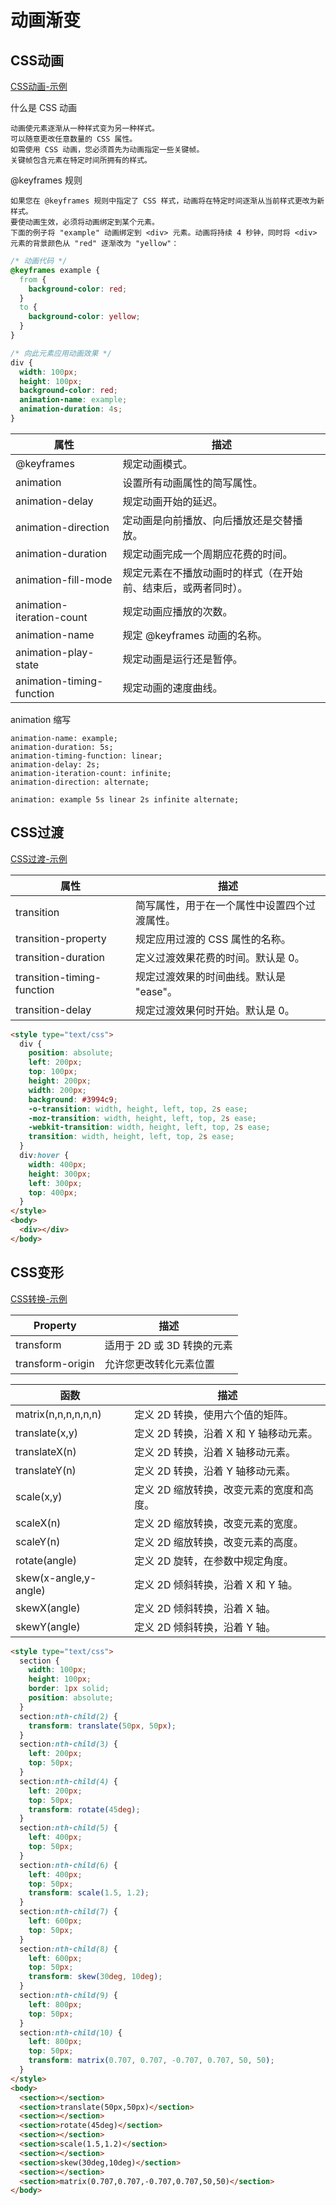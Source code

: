 # 动画渐变

## CSS动画

[CSS动画-示例](https://tianyouh.github.io/summarize/CSS/11/CSS%E5%8A%A8%E7%94%BB.html)

什么是 CSS 动画

```
动画使元素逐渐从一种样式变为另一种样式。
可以随意更改任意数量的 CSS 属性。
如需使用 CSS 动画，您必须首先为动画指定一些关键帧。
关键帧包含元素在特定时间所拥有的样式。
```

@keyframes 规则

```
如果您在 @keyframes 规则中指定了 CSS 样式，动画将在特定时间逐渐从当前样式更改为新样式。
要使动画生效，必须将动画绑定到某个元素。
下面的例子将 "example" 动画绑定到 <div> 元素。动画将持续 4 秒钟，同时将 <div> 元素的背景颜色从 "red" 逐渐改为 "yellow"：
```

```css
/* 动画代码 */
@keyframes example {
  from {
    background-color: red;
  }
  to {
    background-color: yellow;
  }
}

/* 向此元素应用动画效果 */
div {
  width: 100px;
  height: 100px;
  background-color: red;
  animation-name: example;
  animation-duration: 4s;
}
```

| 属性                      | 描述                                                           |
| ------------------------- | -------------------------------------------------------------- |
| @keyframes                | 规定动画模式。                                                 |
| animation                 | 设置所有动画属性的简写属性。                                   |
| animation-delay           | 规定动画开始的延迟。                                           |
| animation-direction       | 定动画是向前播放、向后播放还是交替播放。                       |
| animation-duration        | 规定动画完成一个周期应花费的时间。                             |
| animation-fill-mode       | 规定元素在不播放动画时的样式（在开始前、结束后，或两者同时）。 |
| animation-iteration-count | 规定动画应播放的次数。                                         |
| animation-name            | 规定 @keyframes 动画的名称。                                   |
| animation-play-state      | 规定动画是运行还是暂停。                                       |
| animation-timing-function | 规定动画的速度曲线。                                           |

animation 缩写

```
animation-name: example;
animation-duration: 5s;
animation-timing-function: linear;
animation-delay: 2s;
animation-iteration-count: infinite;
animation-direction: alternate;

animation: example 5s linear 2s infinite alternate;
```

## CSS过渡

[CSS过渡-示例](https://tianyouh.github.io/summarize/CSS/11/CSS%E8%BD%AC%E6%8D%A2.html)

| 属性                       | 描述                                         |
| -------------------------- | -------------------------------------------- |
| transition                 | 简写属性，用于在一个属性中设置四个过渡属性。 |
| transition-property        | 规定应用过渡的 CSS 属性的名称。              |
| transition-duration        | 定义过渡效果花费的时间。默认是 0。           |
| transition-timing-function | 规定过渡效果的时间曲线。默认是 "ease"。      |
| transition-delay           | 规定过渡效果何时开始。默认是 0。             |

```html
<style type="text/css">
  div {
    position: absolute;
    left: 200px;
    top: 100px;
    height: 200px;
    width: 200px;
    background: #3994c9;
    -o-transition: width, height, left, top, 2s ease;
    -moz-transition: width, height, left, top, 2s ease;
    -webkit-transition: width, height, left, top, 2s ease;
    transition: width, height, left, top, 2s ease;
  }
  div:hover {
    width: 400px;
    height: 300px;
    left: 300px;
    top: 400px;
  }
</style>
<body>
  <div></div>
</body>
```

## CSS变形

[CSS转换-示例](https://tianyouh.github.io/summarize/CSS/11/CSS%E5%8F%98%E5%BD%A2.html)

| Property         | 描述                       |
| ---------------- | -------------------------- |
| transform        | 适用于 2D 或 3D 转换的元素 |
| transform-origin | 允许您更改转化元素位置     |

| 函数                  | 描述                                     |
| --------------------- | ---------------------------------------- |
| matrix(n,n,n,n,n,n)   | 定义 2D 转换，使用六个值的矩阵。         |
| translate(x,y)        | 定义 2D 转换，沿着 X 和 Y 轴移动元素。   |
| translateX(n)         | 定义 2D 转换，沿着 X 轴移动元素。        |
| translateY(n)         | 定义 2D 转换，沿着 Y 轴移动元素。        |
| scale(x,y)            | 定义 2D 缩放转换，改变元素的宽度和高度。 |
| scaleX(n)             | 定义 2D 缩放转换，改变元素的宽度。       |
| scaleY(n)             | 定义 2D 缩放转换，改变元素的高度。       |
| rotate(angle)         | 定义 2D 旋转，在参数中规定角度。         |
| skew(x-angle,y-angle) | 定义 2D 倾斜转换，沿着 X 和 Y 轴。       |
| skewX(angle)          | 定义 2D 倾斜转换，沿着 X 轴。            |
| skewY(angle)          | 定义 2D 倾斜转换，沿着 Y 轴。            |

```html
<style type="text/css">
  section {
    width: 100px;
    height: 100px;
    border: 1px solid;
    position: absolute;
  }
  section:nth-child(2) {
    transform: translate(50px, 50px);
  }
  section:nth-child(3) {
    left: 200px;
    top: 50px;
  }
  section:nth-child(4) {
    left: 200px;
    top: 50px;
    transform: rotate(45deg);
  }
  section:nth-child(5) {
    left: 400px;
    top: 50px;
  }
  section:nth-child(6) {
    left: 400px;
    top: 50px;
    transform: scale(1.5, 1.2);
  }
  section:nth-child(7) {
    left: 600px;
    top: 50px;
  }
  section:nth-child(8) {
    left: 600px;
    top: 50px;
    transform: skew(30deg, 10deg);
  }
  section:nth-child(9) {
    left: 800px;
    top: 50px;
  }
  section:nth-child(10) {
    left: 800px;
    top: 50px;
    transform: matrix(0.707, 0.707, -0.707, 0.707, 50, 50);
  }
</style>
<body>
  <section></section>
  <section>translate(50px,50px)</section>
  <section></section>
  <section>rotate(45deg)</section>
  <section></section>
  <section>scale(1.5,1.2)</section>
  <section></section>
  <section>skew(30deg,10deg)</section>
  <section></section>
  <section>matrix(0.707,0.707,-0.707,0.707,50,50)</section>
</body>
```
